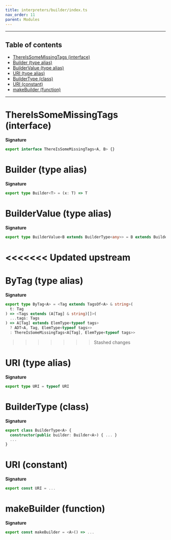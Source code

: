 ```yaml
---
title: interpreters/builder/index.ts
nav_order: 11
parent: Modules
---
```


---

<h2 class="text-delta">Table of contents</h2>

- [ThereIsSomeMissingTags (interface)](#thereissomemissingtags-interface)
- [Builder (type alias)](#builder-type-alias)
- [BuilderValue (type alias)](#buildervalue-type-alias)
- [URI (type alias)](#uri-type-alias)
- [BuilderType (class)](#buildertype-class)
- [URI (constant)](#uri-constant)
- [makeBuilder (function)](#makebuilder-function)

---

# ThereIsSomeMissingTags (interface)

**Signature**

```ts
export interface ThereIsSomeMissingTags<A, B> {}
```

# Builder (type alias)

**Signature**

```ts
export type Builder<T> = (x: T) => T
```

# BuilderValue (type alias)

**Signature**

```ts
export type BuilderValue<B extends BuilderType<any>> = B extends BuilderType<infer A> ? A : never
```

<<<<<<< Updated upstream
=======
# ByTag (type alias)

**Signature**

```ts
export type ByTag<A> = <Tag extends TagsOf<A> & string>(
  t: Tag
) => <Tags extends (A[Tag] & string)[]>(
  ...tags: Tags
) => A[Tag] extends ElemType<typeof tags>
  ? ADT<A, Tag, ElemType<typeof tags>>
  : ThereIsSomeMissingTags<A[Tag], ElemType<typeof tags>>
```

>>>>>>> Stashed changes
# URI (type alias)

**Signature**

```ts
export type URI = typeof URI
```

# BuilderType (class)

**Signature**

```ts
export class BuilderType<A> {
  constructor(public builder: Builder<A>) { ... }
  ...
}
```

# URI (constant)

**Signature**

```ts
export const URI = ...
```

# makeBuilder (function)

**Signature**

```ts
export const makeBuilder = <A>() => ...
```
